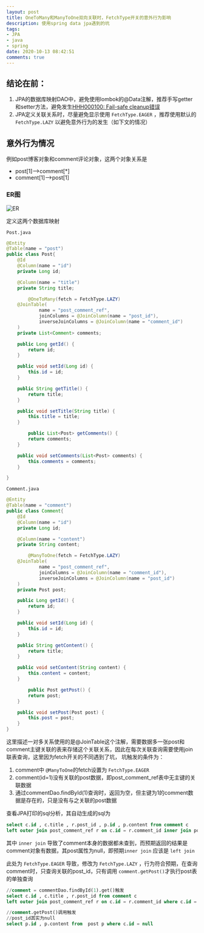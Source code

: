 ```yaml
---
layout: post
title: OneToMany和ManyToOne双向关联时，FetchType开关的意外行为影响
description: 使用spring data jpa遇到的坑
tags:
- JPA
- java
- spring
date: 2020-10-13 08:42:51
comments: true
---
```


## 结论在前：

1. JPA的数据库映射DAO中，避免使用lombok的@Data注解，推荐手写getter和setter方法，避免发生[HHH000100: Fail-safe cleanup错误]([https://stackoverflow.com/questions/53540056/what-casuses-spring-boot-fail-safe-cleanup-collections-to-occur](https://stackoverflow.com/questions/53540056/what-casuses-spring-boot-fail-safe-cleanup-collections-to-occur))
2. JPA定义关联关系时，尽量避免显示使用 `FetchType.EAGER` ，推荐使用默认的 `FetchType.LAZY` 以避免意外行为的发生（如下文的情况）

## 意外行为情况
例如post博客对象和comment评论对象，这两个对象关系是

- post[1]—>comment[*]
- comment[1]—>post[1]

### ER图

![ER](/img/java/ER_post_comment.png)

定义这两个数据库映射

`Post.java`

```java
@Entity
@Table(name = "post")
public class Post{
    @Id
    @Column(name = "id")
    private Long id;

    @Column(name = "title")
    private String title;

		@OneToMany(fetch = FetchType.LAZY)
    @JoinTable(
            name = "post_comment_ref",
            joinColumns = @JoinColumn(name = "post_id"),
            inverseJoinColumns = @JoinColumn(name = "comment_id")
    )
    private List<Comment> comments;

    public Long getId() {
        return id;
    }

    public void setId(Long id) {
        this.id = id;
    }

    public String getTitle() {
        return title;
    }

    public void setTitle(String title) {
        this.title = title;
    }

		public List<Post> getComments() {
        return comments;
    }

    public void setComments(List<Post> comments) {
        this.comments = comments;
    }

}
```

`Comment.java`

```java
@Entity
@Table(name = "comment")
public class Comment{
    @Id
    @Column(name = "id")
    private Long id;

    @Column(name = "content")
    private String content;

		@ManyToOne(fetch = FetchType.LAZY)
    @JoinTable(
            name = "post_comment_ref",
            joinColumns = @JoinColumn(name = "comment_id"),
            inverseJoinColumns = @JoinColumn(name = "post_id")
    )
    private Post post;

    public Long getId() {
        return id;
    }

    public void setId(Long id) {
        this.id = id;
    }

    public String getContent() {
        return title;
    }

    public void setContent(String content) {
        this.content = content;
    }

		public Post getPost() {
        return post;
    }

    public void setPost(Post post) {
        this.post = post;
    }
}
```

这里描述一对多关系使用的是@JoinTable这个注解，需要数据多一张post和comment主键关联的表来存储这个关联关系，因此在每次关联查询需要使用join联表查询，这里因为fetch开关的不同遇到了坑， 坑触发的条件为：

1. comment中 `@ManyToOne`的fetch设置为 `FetchType.EAGER`
2. comment(id=1)没有关联的post数据，即post_comment_ref表中无主键的关联数据
3. 通过commentDao.findById(1)查询时，返回为空，但主键为1的comment数据是存在的，只是没有与之关联的post数据

查看JPA打印的sql分析，其自动生成的sql为

```sql
select c.id , c.title , r.post_id , p.id , p.content from comment c 
left outer join post_comment_ref r on c.id = r.comment_id inner join post p on r.post_id = p.id where c.id = 1
```

其中 `inner join` 导致了comment本身的数据都未查到，而预期返回的结果是comment对象有数据，其post属性为null，即预期`inner join` 应该是 `left join` 

此处为 `FetchType.EAGER` 导致，修改为 `FetchType.LAZY` ，行为符合预期，在查询comment时，只查询关联的post_id，只有调用 `comment.getPost()`才执行post表的单独查询

```sql
//comment = commentDao.findById(1).get()触发
select c.id , c.title , r.post_id from comment c 
left outer join post_comment_ref r on c.id = r.comment_id where c.id = 1

//comment.getPost()调用触发
//post_id其实为null
select p.id , p.content from  post p where c.id = null
```